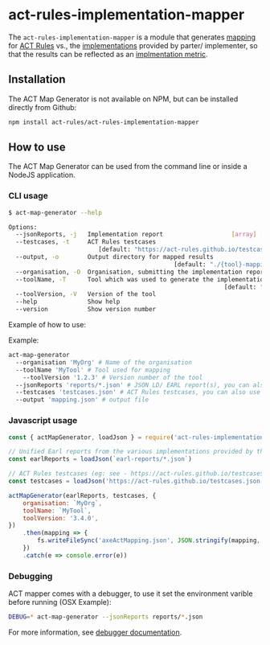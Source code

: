 # act-rules-implementation-mapper

The `act-rules-implementation-mapper` is a module that generates [mapping](https://act-rules.github.io/pages/implementations/mapping/) for [ACT Rules](https://act-rules.github.io/rules/) vs., the [implementations](https://act-rules.github.io/pages/implementations/reporting/) provided by parter/ implementer, so that the results can be reflected as an [implmentation metric](https://act-rules.github.io/pages/implementations/overview/).

## Installation

The ACT Map Generator is not available on NPM, but can be installed directly from Github:

```sh
npm install act-rules/act-rules-implementation-mapper
```

## How to use

The ACT Map Generator can be used from the command line or inside a NodeJS application.

### CLI usage

```sh
$ act-map-generator --help

Options:
  --jsonReports, -j   Implementation report                   [array] [required]
  --testcases, -t     ACT Rules testcases
                         [default: "https://act-rules.github.io/testcases.json"]
  --output, -o        Output directory for mapped results
                                              [default: "./{tool}-mapping.json"]
  --organisation, -O  Organisation, submitting the implementation report
  --toolName, -T      Tool which was used to generate the implementation report
                                                            [default: "unknown"]
  --toolVersion, -V   Version of the tool
  --help              Show help                                        [boolean]
  --version           Show version number                              [boolean]
```

Example of how to use:

Example:

```sh
act-map-generator
  --organisation 'MyOrg' # Name of the organisation
  --toolName 'MyTool' # Tool used for mapping
	--toolVersion '1.2.3' # Version number of the tool
  --jsonReports 'reports/*.json' # JSON LD/ EARL report(s), you can also use a URL
  --testcases 'testcases.json' # ACT Rules testcases, you can also use a URL
  --output 'mapping.json' # output file
```

### Javascript usage

```js
const { actMapGenerator, loadJson } = require('act-rules-implementation-mapper')

// Unified Earl reports from the various implementations provided by the implementer
const earlReports = loadJson(`earl-reports/*.json`)

// ACT Rules testcases (eg: see - https://act-rules.github.io/testcases.json)
const testcases = loadJson('https://act-rules.github.io/testcases.json')

actMapGenerator(earlReports, testcases, {
	organisation: `MyOrg`,
	toolName: `MyTool`,
	toolVersion: '3.4.0',
})
	.then(mapping => {
		fs.writeFileSync('axeActMapping.json', JSON.stringify(mapping, null, 2))
	})
	.catch(e => console.error(e))
```

### Debugging

ACT mapper comes with a debugger, to use it set the environment varible before running (OSX Example):

```sh
DEBUG=* act-map-generator --jsonReports reports/*.json
```

For more information, see [debugger documentation](https://www.npmjs.com/package/debug).
